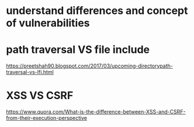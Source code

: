 # understand differences and concept of vulnerabilities 

# path traversal VS file include 
https://preetshah90.blogspot.com/2017/03/upcoming-directorypath-traversal-vs-lfi.html 

# XSS  VS CSRF 
https://www.quora.com/What-is-the-difference-between-XSS-and-CSRF-from-their-execution-perspective 

